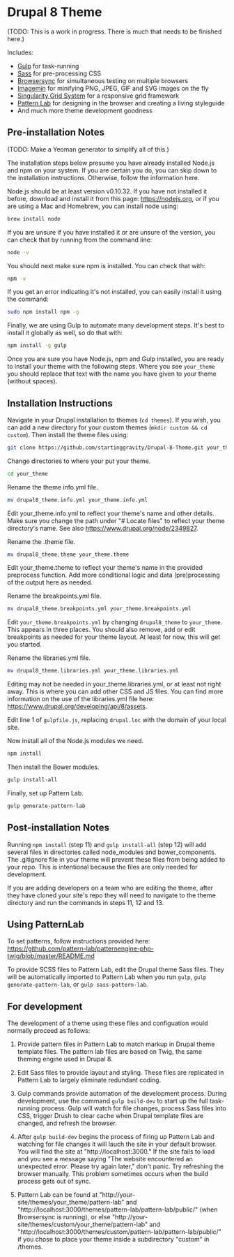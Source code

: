 # Drupal 8 Theme

(TODO: This is a work in progress. There is much that needs to be finished here.)

Includes:
* [Gulp](http://gulpjs.com) for task-running
* [Sass](http://sass-lang.com) for pre-processing CSS
* [Browsersync](http://www.browsersync.io) for simultaneous testing on multiple browsers
* [Imagemin](https://www.npmjs.com/package/gulp-imagemin) for minifying PNG, JPEG, GIF and SVG images on the fly
* [Singularity Grid System](https://github.com/at-import/Singularity) for a responsive grid framework
* [Pattern Lab](http://patternlab.io) for designing in the browser and creating a living styleguide
* And much more theme development goodness

## Pre-installation Notes

(TODO: Make a Yeoman generator to simplify all of this.)

The installation steps below presume you have already installed Node.js and npm on your system. If you are certain you do, you can skip down to the installation instructions. Otherwise, follow the information here.

Node.js should be at least version v0.10.32. If you have not installed it before, download and install it from this page: https://nodejs.org, or if you are using a Mac and Homebrew, you can install node using: 

```bash
brew install node
```

If you are unsure if you have installed it or are unsure of the version, you can check that by running from the command line:

```bash
node -v
```

You should next make sure npm is installed. You can check that with: 

```bash 
npm -v
```

If you get an error indicating it's not installed, you can easily install it using the command: 

```bash
sudo npm install npm -g
```

Finally, we are using Gulp to automate many development steps. It's best to install it globally as well, so do that with:

```bash
npm install -g gulp
```

Once you are sure you have Node.js, npm and Gulp installed, you are ready to install your theme with the following steps. Where you see `your_theme` you should replace that text with the name you have given to your theme (without spaces).

## Installation Instructions

Navigate in your Drupal installation to themes (`cd themes`). If you wish, you can add a new directory for your custom themes (`mkdir custom && cd custom`). Then install the theme files using: 

```bash
git clone https://github.com/startinggravity/Drupal-8-Theme.git your_theme
```

Change directories to where your put your theme.

```bash
cd your_theme
```

Rename the theme info.yml file.

```bash 
mv drupal8_theme.info.yml your_theme.info.yml
```

Edit your_theme.info.yml to reflect your theme's name and other details. Make sure you change the path under "# Locate files" to reflect your theme directory's name. See also https://www.drupal.org/node/2349827.

Rename the .theme file.

```bash
mv drupal8_theme.theme your_theme.theme
```

Edit your_theme.theme to reflect your theme's name in the provided preprocess function. Add more conditional logic and data (pre)processing of the output here as needed.

Rename the breakpoints.yml file.

```bash
mv drupal8_theme.breakpoints.yml your_theme.breakpoints.yml
```

Edit `your_theme.breakpoints.yml` by changing `drupal8_theme` to `your_theme`. This appears in three places. You should also remove, add or edit breakpoints as needed for your theme layout. At least for now, this will get you started.

Rename the libraries.yml file.

```bash
mv drupal8_theme.libraries.yml your_theme.libraries.yml
```

Editing may not be needed in your_theme.libraries.yml, or at least not right away. This is where you can add other CSS and JS files. You can find more information on the use of the libraries.yml file here: https://www.drupal.org/developing/api/8/assets.

Edit line 1 of `gulpfile.js`, replacing `drupal.loc` with the domain of your local site.

Now install all of the Node.js modules we need.

```bash
npm install
```

Then install the Bower modules.

```bash
gulp install-all
```

Finally, set up Pattern Lab.

```bash
gulp generate-pattern-lab
```

## Post-installation Notes

Running `npm install` (step 11) and `gulp install-all` (step 12) will add several files in directories called node_modules and bower_components. The .gitignore file in your theme will prevent these files from being added to your repo. This is intentional because the files are only needed for development. 

If you are adding developers on a team who are editing the theme, after they have cloned your site's repo they will need to navigate to the theme directory and run the commands in steps 11, 12 and 13.

## Using PatternLab

To set patterns, follow instructions provided here: https://github.com/pattern-lab/patternengine-php-twig/blob/master/README.md

To provide SCSS files to Pattern Lab, edit the Drupal theme Sass files. They will be automatically imported to Pattern Lab when you run `gulp`, `gulp generate-pattern-lab`, or `gulp sass-pattern-lab`.

## For development

The development of a theme using these files and configuation would normally proceed as follows:

1. Provide pattern files in Pattern Lab to match markup in Drupal theme template files. The pattern lab files are based on Twig, the same theming engine used in Drupal 8.

1. Edit Sass files to provide layout and styling. These files are replicated in Pattern Lab to largely eliminate redundant coding.

1. Gulp commands provide automation of the development process. During development, use the command `gulp build-dev` to start up the full task-running process. Gulp will watch for file changes, process Sass files into CSS, trigger Drush to clear cache when Drupal template files are changed, and refresh the browser.

1. After `gulp build-dev` begins the process of firing up Pattern Lab and watching for file changes it will lauch the site in your default browser. You will find the site at "http://localhost:3000." If the site fails to load and you see a message saying "The website encountered an unexpected error. Please try again later," don't panic. Try refreshing the browser manually. This problem sometimes occurs when the build process gets out of sync.

1. Pattern Lab can be found at "http://your-site/themes/your_theme/pattern-lab" and "http://localhost:3000/themes/pattern-lab/pattern-lab/public/" (when Browsersync is running), or else "http://your-site/themes/custom/your_theme/pattern-lab" and "http://localhost:3000/themes/custom/pattern-lab/pattern-lab/public/" if you chose to place your theme inside a subdirectory "custom" in /themes.
